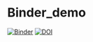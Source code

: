 # Binder_demo

[![Binder](https://mybinder.org/badge_logo.svg)](https://mybinder.org/v2/gh/GO5IT/Binder_demo.git/HEAD)
[![DOI](https://zenodo.org/badge/716531806.svg)](https://zenodo.org/doi/10.5281/zenodo.10090470)
